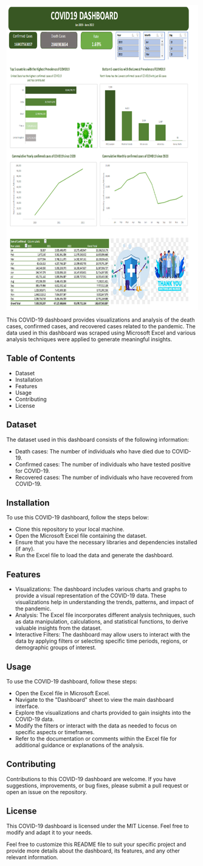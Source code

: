 
<p align="center">
  <img src="https://github.com/nguneonard/Microsoft_excel_projects/blob/main/COVID_19/covid.png"  title="hover text", width="800" height="800">
</p>

This COVID-19 dashboard provides visualizations and analysis of the death cases, confirmed cases, and recovered cases related to the pandemic. The data used in this dashboard was scraped using Microsoft Excel and various analysis techniques were applied to generate meaningful insights.

## Table of Contents
- Dataset
- Installation
- Features
- Usage
- Contributing
- License

## Dataset
The dataset used in this dashboard consists of the following information:

- Death cases: The number of individuals who have died due to COVID-19.
- Confirmed cases: The number of individuals who have tested positive for COVID-19.
- Recovered cases: The number of individuals who have recovered from COVID-19.

## Installation
To use this COVID-19 dashboard, follow the steps below:

- Clone this repository to your local machine.
- Open the Microsoft Excel file containing the dataset.
- Ensure that you have the necessary libraries and dependencies installed (if any).
- Run the Excel file to load the data and generate the dashboard.

## Features
- Visualizations: The dashboard includes various charts and graphs to provide a visual representation of the COVID-19 data. These visualizations help in understanding the trends, patterns, and impact of the pandemic.
- Analysis: The Excel file incorporates different analysis techniques, such as data manipulation, calculations, and statistical functions, to derive valuable insights from the dataset.
- Interactive Filters: The dashboard may allow users to interact with the data by applying filters or selecting specific time periods, regions, or demographic groups of interest.

## Usage
To use the COVID-19 dashboard, follow these steps:

- Open the Excel file in Microsoft Excel.
- Navigate to the "Dashboard" sheet to view the main dashboard interface.
- Explore the visualizations and charts provided to gain insights into the COVID-19 data.
- Modify the filters or interact with the data as needed to focus on specific aspects or timeframes.
- Refer to the documentation or comments within the Excel file for additional guidance or explanations of the analysis.

## Contributing
Contributions to this COVID-19 dashboard are welcome. If you have suggestions, improvements, or bug fixes, please submit a pull request or open an issue on the repository.

## License
This COVID-19 dashboard is licensed under the MIT License. Feel free to modify and adapt it to your needs.

Feel free to customize this README file to suit your specific project and provide more details about the dashboard, its features, and any other relevant information.
